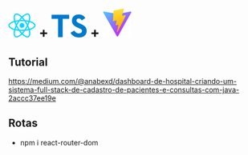 #  <img src="./front-end/src/assets/react.svg"> +   <img src="./front-end/src/assets/ts.svg"> +   <img src="./front-end/src/assets/vite.svg">



## Tutorial 

https://medium.com/@anabexd/dashboard-de-hospital-criando-um-sistema-full-stack-de-cadastro-de-pacientes-e-consultas-com-java-2accc37ee19e

## Rotas

- npm i react-router-dom

  
